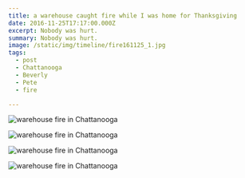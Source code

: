 ```yaml
---
title: a warehouse caught fire while I was home for Thanksgiving
date: 2016-11-25T17:17:00.000Z
excerpt: Nobody was hurt.
summary: Nobody was hurt.
image: /static/img/timeline/fire161125_1.jpg
tags:
  - post
  - Chattanooga
  - Beverly
  - Pete
  - fire

---
```


![warehouse fire in Chattanooga](/static/img/timeline/fire161125_1.jpg "warehouse fire in Chattanooga")

![warehouse fire in Chattanooga](/static/img/timeline/fire161125_2.jpg "warehouse fire in Chattanooga")

![warehouse fire in Chattanooga](/static/img/timeline/fire161125_3.jpg "warehouse fire in Chattanooga")

![warehouse fire in Chattanooga](/static/img/timeline/fire161125_4.jpg "warehouse fire in Chattanooga")


